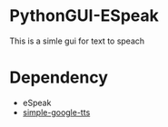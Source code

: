 # PythonGUI-ESpeak
This is a simle gui for text to speach

# Dependency
* eSpeak
* [simple-google-tts](https://github.com/glutanimate/simple-google-tts)

